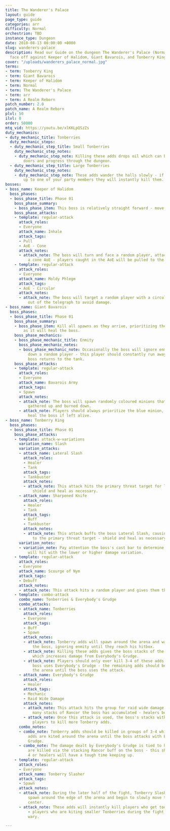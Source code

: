 ```yaml
---
title: The Wanderer's Palace
layout: guide
page_type: guide
categories: arr
difficulty: Normal
orchestrion: TBD
instance_type: Dungeon
date: 2018-08-13 00:00:00 +0000
slug: wanderers-palace
description: Read our Guide on the dungeon The Wanderer's Palace (Normal) where you'll
  face off against Keeper of Halidom, Giant Bavarois, and Tonberry King.
cover: "/uploads/wanderers_palace_normal.jpg"
terms:
- term: Tonberry King
- term: Giant Bavarois
- term: Keeper of Halidom
- term: Normal
- term: The Wanderer's Palace
- term: arr
- term: A Realm Reborn
patch_number: 2.0
patch_name: A Realm Reborn
plvl: 50
ilvl: 0
order: 50000
mtq_vid: https://youtu.be/xlKKLpQSzZs
duty_mechanics:
- duty_mechanic_title: Tonberries
  duty_mechanic_steps:
  - duty_mechanic_step_title: Small Tonberries
    duty_mechanic_step_notes:
    - duty_mechanic_step_note: Killing these adds drops oil which can be used to open
        doors and progress through the dungeon.
  - duty_mechanic_step_title: Large Tonberries
    duty_mechanic_step_notes:
    - duty_mechanic_step_note: These adds wander the halls slowly - if they catch
        up to one of your party members they will instantly kill them.
bosses:
- boss_name: Keeper of Halidom
  boss_phases:
  - boss_phase_title: Phase 01
    boss_phase_summary:
    - boss_phase_item: This boss is relatively straight forward - move out of AoEs.
    boss_phase_attacks:
    - template: regular-attack
      attack_roles:
      - Everyone
      attack_name: Inhale
      attack_tags:
      - Pull
      - AoE - Cone
      attack_notes:
      - attack_note: The boss will turn and face a random player, attacking them with
          a cone AoE - players caught in the AoE will be pulled to the boss.
    - template: regular-attack
      attack_roles:
      - Everyone
      attack_name: Moldy Phlegm
      attack_tags:
      - AoE - Circular
      attack_notes:
      - attack_note: The boss will target a random player with a circular AoE - move
          out of the telegraph to avoid damage.
- boss_name: Giant Bavarois
  boss_phases:
  - boss_phase_title: Phase 01
    boss_phase_summary:
    - boss_phase_item: Kill all spawns as they arrive, prioritizing the blue one,
        as it will heal the boss.
    boss_phase_mechanics:
    - boss_phase_mechanic_title: Enmity
      boss_phase_mechanic_notes:
      - boss_phase_mechanic_note: Occasionally the boss will ignore enmity and chase
          down a random player - this player should constantly run away until the
          boss returns to the tank.
    boss_phase_attacks:
    - template: regular-attack
      attack_roles:
      - Everyone
      attack_name: Bavarois Army
      attack_tags:
      - Spawn
      attack_notes:
      - attack_note: The boss will spawn randomly coloured minions that should be
          gathered up and burned down.
      - attack_note: Players should always prioritize the blue minion, as it will
          heal the boss if left alive.
- boss_name: Tonberry King
  boss_phases:
  - boss_phase_title: Phase 01
    boss_phase_attacks:
    - template: attack-w-variations
      variation_name: Slash
      variation_attacks:
      - attack_name: Lateral Slash
        attack_roles:
        - Healer
        - Tank
        attack_tags:
        - Tankbuster
        attack_notes:
        - attack_note: This attack hits the primary threat target for low damage -
            shield and heal as necessary.
      - attack_name: Sharpened Knife
        attack_roles:
        - Healer
        - Tank
        attack_tags:
        - Buff
        - Tankbuster
        attack_notes:
        - attack_note: This attack buffs the boss Lateral Slash, causing higher damage
            to the primary threat target - shield and heal as necessary.
      variation_notes:
      - variation_note: Pay attention the boss's cast bar to determine whether it
          will hit with the lower or higher damage variation.
    - template: regular-attack
      attack_roles:
      - Everyone
      attack_name: Scourge of Nym
      attack_tags:
      - Debuff
      attack_notes:
      - attack_note: This attack hits a random player and gives them the Heavy debuff.
    - template: combo-attack
      combo_name: Tonberries & Everybody's Grudge
      combo_attacks:
      - attack_name: Tonberries
        attack_roles:
        - Everyone
        attack_tags:
        - Buff
        - Spawn
        attack_notes:
        - attack_note: Tonberry adds will spawn around the arena and walk towards
            the boss, ignoring enmity until they reach his hitbox.
        - attack_note: Killing these adds gives the boss stacks of the Rancor buff,
            which increases damage from Everybody's Grudge.
        - attack_note: Players should only ever kill 3-4 of these adds before the
            boss uses Everybody's Grudge - the remaining adds should be kited around
            the arena until the boss uses the attack.
      - attack_name: Everybody's Grudge
        attack_roles:
        - Healer
        attack_tags:
        - Mechanic
        - Raid Wide Damage
        attack_notes:
        - attack_note: This attack hits the group for raid wide damage based on how
            many stacks of Rancor the boss has accumulated - healers be ready.
        - attack_note: Once this attack is used, the boss's stacks with reset, allowing
            players to kill more Tonberry adds.
      combo_notes:
      - combo_note: Tonberry adds should be killed in groups of 3-4 while the remaining
          adds are kited around the arena until the boss attacks with Everybody's
          Grudge.
      - combo_note: The damage dealt by Everybody's Grudge is tied to how many Tonberries
          are killed via the stacking Rancor buff on the boss - this should not exceed
          4 or healers will have a tough time keeping up.
    - template: regular-attack
      attack_roles:
      - Everyone
      attack_name: Tonberry Slasher
      attack_tags:
      - Spawn
      attack_notes:
      - attack_note: During the later half of the fight, Tonberry Slasher adds will
          spawn around the edge of the arena and begin to slowly move towards the
          center.
      - attack_note: These adds will instantly kill players who get too close to them
          - players who are kiting smaller Tonberries during the fight should be especially
          wary.

---
```

